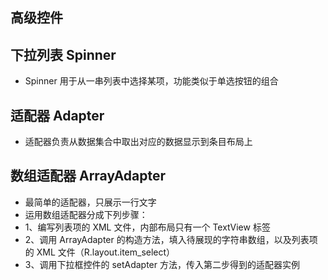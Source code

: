 ## 高级控件

## 下拉列表 Spinner
* Spinner 用于从一串列表中选择某项，功能类似于单选按钮的组合

## 适配器 Adapter
* 适配器负责从数据集合中取出对应的数据显示到条目布局上

## 数组适配器 ArrayAdapter
* 最简单的适配器，只展示一行文字
* 运用数组适配器分成下列步骤：
* 1、编写列表项的 XML 文件，内部布局只有一个 TextView 标签
* 2、调用 ArrayAdapter 的构造方法，填入待展现的字符串数组，以及列表项的 XML 文件（R.layout.item_select）
* 3、调用下拉框控件的 setAdapter 方法，传入第二步得到的适配器实例